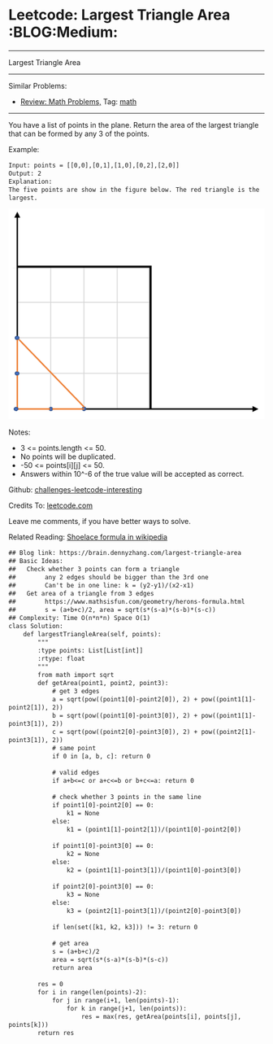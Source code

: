 # Leetcode: Largest Triangle Area     :BLOG:Medium:


---

Largest Triangle Area  

---

Similar Problems:  
-   [Review: Math Problems,](https://brain.dennyzhang.com/review-math) Tag: [math](https://brain.dennyzhang.com/tag/math)

---

You have a list of points in the plane. Return the area of the largest triangle that can be formed by any 3 of the points.  

Example:  

    Input: points = [[0,0],[0,1],[1,0],[0,2],[2,0]]
    Output: 2
    Explanation: 
    The five points are show in the figure below. The red triangle is the largest.

![img](//raw.githubusercontent.com/DennyZhang/images/master/code/largest_triangle.png)  

Notes:  

-   3 <= points.length <= 50.
-   No points will be duplicated.
-   -50 <= points[i][j] <= 50.
-   Answers within 10^-6 of the true value will be accepted as correct.

Github: [challenges-leetcode-interesting](https://github.com/DennyZhang/challenges-leetcode-interesting/tree/master/largest-triangle-area)  

Credits To: [leetcode.com](https://leetcode.com/problems/largest-triangle-area/description/)  

Leave me comments, if you have better ways to solve.  

Related Reading: [Shoelace formula in wikipedia](https://en.wikipedia.org/wiki/Shoelace_formula)  

    ## Blog link: https://brain.dennyzhang.com/largest-triangle-area
    ## Basic Ideas:
    ##   Check whether 3 points can form a triangle
    ##        any 2 edges should be bigger than the 3rd one
    ##        Can't be in one line: k = (y2-y1)/(x2-x1)
    ##   Get area of a triangle from 3 edges
    ##        https://www.mathsisfun.com/geometry/herons-formula.html
    ##        s = (a+b+c)/2, area = sqrt(s*(s-a)*(s-b)*(s-c))
    ## Complexity: Time O(n*n*n) Space O(1)
    class Solution:
        def largestTriangleArea(self, points):
            """
            :type points: List[List[int]]
            :rtype: float
            """
            from math import sqrt
            def getArea(point1, point2, point3):
                # get 3 edges
                a = sqrt(pow((point1[0]-point2[0]), 2) + pow((point1[1]-point2[1]), 2))
                b = sqrt(pow((point1[0]-point3[0]), 2) + pow((point1[1]-point3[1]), 2))
                c = sqrt(pow((point2[0]-point3[0]), 2) + pow((point2[1]-point3[1]), 2))
                # same point
                if 0 in [a, b, c]: return 0
    
                # valid edges
                if a+b<=c or a+c<=b or b+c<=a: return 0
    
                # check whether 3 points in the same line
                if point1[0]-point2[0] == 0:
                    k1 = None
                else:
                    k1 = (point1[1]-point2[1])/(point1[0]-point2[0])
    
                if point1[0]-point3[0] == 0:
                    k2 = None
                else:
                    k2 = (point1[1]-point3[1])/(point1[0]-point3[0])
    
                if point2[0]-point3[0] == 0:
                    k3 = None
                else:
                    k3 = (point2[1]-point3[1])/(point2[0]-point3[0])
    
                if len(set([k1, k2, k3])) != 3: return 0
    
                # get area
                s = (a+b+c)/2
                area = sqrt(s*(s-a)*(s-b)*(s-c))
                return area
    
            res = 0
            for i in range(len(points)-2):
                for j in range(i+1, len(points)-1):
                    for k in range(j+1, len(points)):
                        res = max(res, getArea(points[i], points[j], points[k]))
            return res